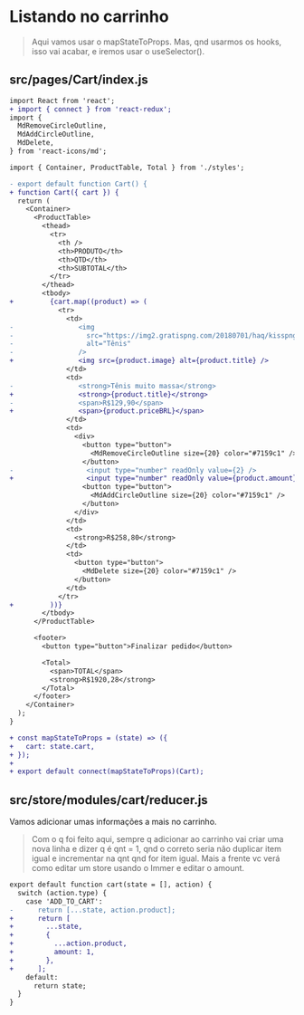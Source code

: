 # Listando no carrinho

> Aqui vamos usar o mapStateToProps. Mas, qnd usarmos os hooks, isso vai acabar, e iremos usar o useSelector().

## src/pages/Cart/index.js

```diff
import React from 'react';
+ import { connect } from 'react-redux';
import {
  MdRemoveCircleOutline,
  MdAddCircleOutline,
  MdDelete,
} from 'react-icons/md';

import { Container, ProductTable, Total } from './styles';

- export default function Cart() {
+ function Cart({ cart }) {
  return (
    <Container>
      <ProductTable>
        <thead>
          <tr>
            <th />
            <th>PRODUTO</th>
            <th>QTD</th>
            <th>SUBTOTAL</th>
          </tr>
        </thead>
        <tbody>
+         {cart.map((product) => (
            <tr>
              <td>
-                <img
-                  src="https://img2.gratispng.com/20180701/haq/kisspng-nike-air-max-sneakers-nike-free-shoe-tenis-shoes-5b38f24d519077.2841344915304587013341.jpg"
-                  alt="Tênis"
-                />
+                <img src={product.image} alt={product.title} />
              </td>
              <td>
-                <strong>Tênis muito massa</strong>
+                <strong>{product.title}</strong>
-                <span>R$129,90</span>
+                <span>{product.priceBRL}</span>
              </td>
              <td>
                <div>
                  <button type="button">
                    <MdRemoveCircleOutline size={20} color="#7159c1" />
                  </button>
-                  <input type="number" readOnly value={2} />
+                  <input type="number" readOnly value={product.amount} />
                  <button type="button">
                    <MdAddCircleOutline size={20} color="#7159c1" />
                  </button>
                </div>
              </td>
              <td>
                <strong>R$258,80</strong>
              </td>
              <td>
                <button type="button">
                  <MdDelete size={20} color="#7159c1" />
                </button>
              </td>
            </tr>
+         ))}
        </tbody>
      </ProductTable>

      <footer>
        <button type="button">Finalizar pedido</button>

        <Total>
          <span>TOTAL</span>
          <strong>R$1920,28</strong>
        </Total>
      </footer>
    </Container>
  );
}

+ const mapStateToProps = (state) => ({
+   cart: state.cart,
+ });
+
+ export default connect(mapStateToProps)(Cart);
```

## src/store/modules/cart/reducer.js

Vamos adicionar umas informações a mais no carrinho.

> Com o q foi feito aqui, sempre q adicionar ao carrinho vai criar uma nova
> linha e dizer q é qnt = 1, qnd o correto seria não duplicar item igual e
> incrementar na qnt qnd for item igual. Mais a frente vc verá como editar um
> store usando o Immer e editar o amount.

```diff
export default function cart(state = [], action) {
  switch (action.type) {
    case 'ADD_TO_CART':
-      return [...state, action.product];
+      return [
+        ...state,
+        {
+          ...action.product,
+          amount: 1,
+        },
+      ];
    default:
      return state;
  }
}
```
